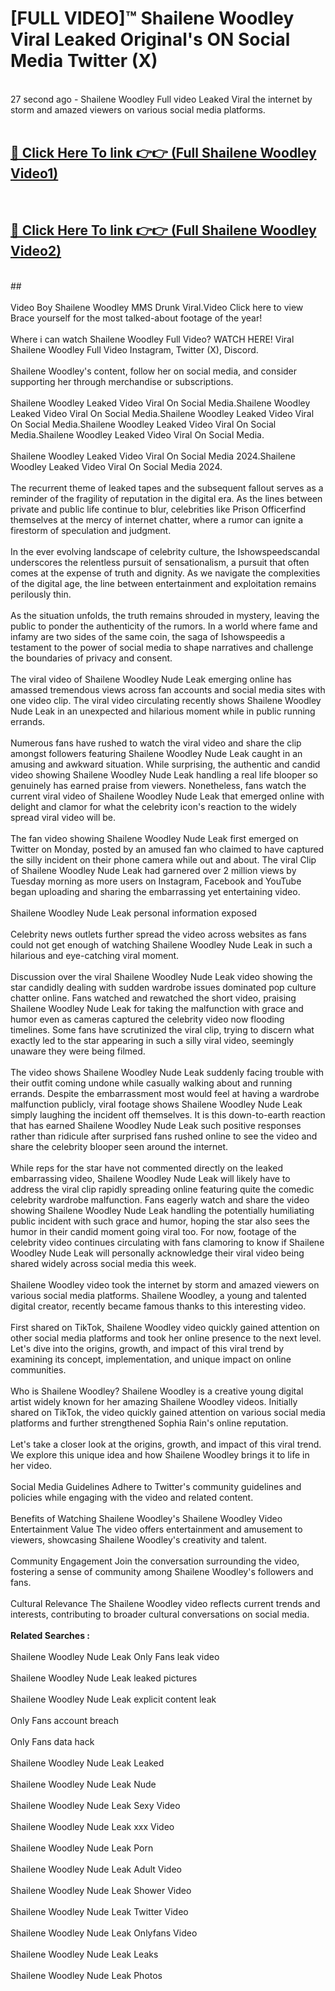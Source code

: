 # [FULL VIDEO]™ Shailene Woodley Viral Leaked Original's ON Social Media Twitter (X) <br>
<br>
27 second ago - Shailene Woodley Full video Leaked Viral the internet by storm and amazed viewers on various social media platforms.<br>

 <br>

##  <a href="https://play.123hd.live?title=Full Shailene_Woodley&ref=git">🔴 Click Here To link 👉👉 (Full Shailene Woodley Video1)</a><br>
  <br>

##  <a href="https://play.123hd.live?title=Full Shailene_Woodley&ref=git">🔴 Click Here To link 👉👉 (Full Shailene Woodley Video2)</a><br>
  <br>
  ##


  <br>

  <br>
Video Boy Shailene Woodley MMS Drunk Viral.Video Click here to view Brace yourself for the most talked-about footage of the year!
<br><br>
Where i can watch Shailene Woodley Full Video? WATCH HERE! Viral Shailene Woodley Full Video Instagram, Twitter (X), Discord.
<br><br>
Shailene Woodley's content, follow her on social media, and consider supporting her through merchandise or subscriptions.
<br><br>
Shailene Woodley Leaked Video Viral On Social Media.Shailene Woodley Leaked Video Viral On Social Media.Shailene Woodley Leaked Video Viral On Social Media.Shailene Woodley Leaked Video Viral On Social Media.Shailene Woodley Leaked Video Viral On Social Media.
<br><br>
Shailene Woodley Leaked Video Viral On Social Media 2024.Shailene Woodley Leaked Video Viral On Social Media 2024.
<br><br>
The recurrent theme of leaked tapes and the subsequent fallout serves as a reminder of the fragility of reputation in the digital era. As the lines between private and public life continue to blur, celebrities like Prison Officerfind themselves at the mercy of internet chatter, where a rumor can ignite a firestorm of speculation and judgment.
<br><br>
In the ever evolving landscape of celebrity culture, the Ishowspeedscandal underscores the relentless pursuit of sensationalism, a pursuit that often comes at the expense of truth and dignity. As we navigate the complexities of the digital age, the line between entertainment and exploitation remains perilously thin.
<br><br>
As the situation unfolds, the truth remains shrouded in mystery, leaving the public to ponder the authenticity of the rumors. In a world where fame and infamy are two sides of the same coin, the saga of Ishowspeedis a testament to the power of social media to shape narratives and challenge the boundaries of privacy and consent.
<br><br>
The viral video of Shailene Woodley Nude Leak emerging online has amassed tremendous views across fan accounts and social media sites with one video clip. The viral video circulating recently shows Shailene Woodley Nude Leak in an unexpected and hilarious moment while in public running errands.
<br><br>
Numerous fans have rushed to watch the viral video and share the clip amongst followers featuring Shailene Woodley Nude Leak caught in an amusing and awkward situation. While surprising, the authentic and candid video showing Shailene Woodley Nude Leak handling a real life blooper so genuinely has earned praise from viewers. Nonetheless, fans watch the current viral video of Shailene Woodley Nude Leak that emerged online with delight and clamor for what the celebrity icon's reaction to the widely spread viral video will be.
<br><br>
The fan video showing Shailene Woodley Nude Leak first emerged on Twitter on Monday, posted by an amused fan who claimed to have captured the silly incident on their phone camera while out and about. The viral Clip of Shailene Woodley Nude Leak had garnered over 2 million views by Tuesday morning as more users on Instagram, Facebook and YouTube began uploading and sharing the embarrassing yet entertaining video.
<br><br>
Shailene Woodley Nude Leak personal information exposed
<br><br>
Celebrity news outlets further spread the video across websites as fans could not get enough of watching Shailene Woodley Nude Leak in such a hilarious and eye-catching viral moment.
<br><br>
Discussion over the viral Shailene Woodley Nude Leak video showing the star candidly dealing with sudden wardrobe issues dominated pop culture chatter online. Fans watched and rewatched the short video, praising Shailene Woodley Nude Leak for taking the malfunction with grace and humor even as cameras captured the celebrity video now flooding timelines. Some fans have scrutinized the viral clip, trying to discern what exactly led to the star appearing in such a silly viral video, seemingly unaware they were being filmed.
<br><br>
The video shows Shailene Woodley Nude Leak suddenly facing trouble with their outfit coming undone while casually walking about and running errands. Despite the embarrassment most would feel at having a wardrobe malfunction publicly, viral footage shows Shailene Woodley Nude Leak simply laughing the incident off themselves. It is this down-to-earth reaction that has earned Shailene Woodley Nude Leak such positive responses rather than ridicule after surprised fans rushed online to see the video and share the celebrity blooper seen around the internet.
<br><br>
While reps for the star have not commented directly on the leaked embarrassing video, Shailene Woodley Nude Leak will likely have to address the viral clip rapidly spreading online featuring quite the comedic celebrity wardrobe malfunction. Fans eagerly watch and share the video showing Shailene Woodley Nude Leak handling the potentially humiliating public incident with such grace and humor, hoping the star also sees the humor in their candid moment going viral too. For now, footage of the celebrity video continues circulating with fans clamoring to know if Shailene Woodley Nude Leak will personally acknowledge their viral video being shared widely across social media this week.
<br><br>
Shailene Woodley video took the internet by storm and amazed viewers on various social media platforms. Shailene Woodley, a young and talented digital creator, recently became famous thanks to this interesting video.
<br><br>
First shared on TikTok, Shailene Woodley video quickly gained attention on other social media platforms and took her online presence to the next level. Let's dive into the origins, growth, and impact of this viral trend by examining its concept, implementation, and unique impact on online communities.
<br><br>
Who is Shailene Woodley? Shailene Woodley is a creative young digital artist widely known for her amazing Shailene Woodley videos. Initially shared on TikTok, the video quickly gained attention on various social media platforms and further strengthened Sophia Rain's online reputation.
<br><br>
Let's take a closer look at the origins, growth, and impact of this viral trend. We explore this unique idea and how Shailene Woodley brings it to life in her video.
<br><br>
Social Media Guidelines Adhere to Twitter's community guidelines and policies while engaging with the video and related content.
<br><br>
Benefits of Watching Shailene Woodley's Shailene Woodley Video Entertainment Value The video offers entertainment and amusement to viewers, showcasing Shailene Woodley's creativity and talent.
<br><br>
Community Engagement Join the conversation surrounding the video, fostering a sense of community among Shailene Woodley's followers and fans.
<br><br>
Cultural Relevance The Shailene Woodley video reflects current trends and interests, contributing to broader cultural conversations on social media.
<br><br>
<strong>Related Searches :</strong>
<br><br>
Shailene Woodley Nude Leak Only Fans leak video
<br><br>
Shailene Woodley Nude Leak leaked pictures
<br><br>
Shailene Woodley Nude Leak explicit content leak
<br><br>
Only Fans account breach
<br><br>
Only Fans data hack
<br><br>
Shailene Woodley Nude Leak Leaked
<br><br>
Shailene Woodley Nude Leak Nude
<br><br>
Shailene Woodley Nude Leak Sexy Video
<br><br>
Shailene Woodley Nude Leak xxx Video
<br><br>
Shailene Woodley Nude Leak Porn
<br><br>
Shailene Woodley Nude Leak Adult Video
<br><br>
Shailene Woodley Nude Leak Shower Video
<br><br>
Shailene Woodley Nude Leak Twitter Video
<br><br>
Shailene Woodley Nude Leak Onlyfans Video
<br><br>
Shailene Woodley Nude Leak Leaks
<br><br>
Shailene Woodley Nude Leak Photos